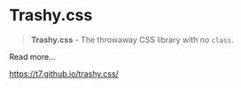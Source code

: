 # Trashy.css

> **Trashy.css** - The throwaway CSS library with no `class`.

Read more…

https://t7.github.io/trashy.css/